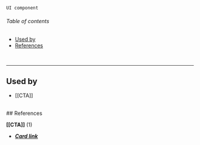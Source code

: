 `UI component`

<!-- toc start -->
###### Table of contents  

- [Used by](#used-by)
- [References](#references)
  

<br />
<!-- toc end -->


---

<!-- usedby start -->
## Used by  

 - [[CTA]]  

<br />
<!-- usedby end -->
<!-- backlinks start -->
## References  


**[[CTA]]** (1)
- <a href="CTA#:~:text=Card link">***Card link***</a>
  

<br />
<!-- backlinks end -->